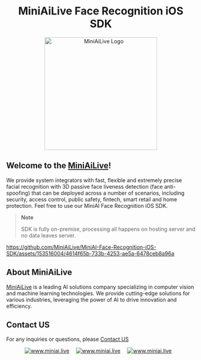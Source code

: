 <div align="center">
   <h1> MiniAiLive Face Recognition iOS SDK </h1>
   <img src=https://www.miniai.live/wp-content/uploads/2023/03/logo_name-1-768x426.png alt="MiniAiLive Logo"
   width="300">
</div>

## Welcome to the [MiniAiLive](https://www.miniai.live/)!
We provide system integrators with fast, flexible and extremely precise facial recognition with 3D passive face liveness detection (face anti-spoofing) that can be deployed across a number of scenarios, including security, access control, public safety, fintech, smart retail and home protection.
Feel free to use our MiniAI Face Recognition iOS SDK.

> **Note**
>
> SDK is fully on-premise, processing all happens on hosting server and no data leaves server.


https://github.com/MiniAiLive/MiniAI-Face-Recognition-iOS-SDK/assets/153516004/4614f65b-733b-4253-ae5a-6478ceb8a96a


## About MiniAiLive
[MiniAiLive](https://www.miniai.live/) is a leading AI solutions company specializing in computer vision and machine learning technologies. We provide cutting-edge solutions for various industries, leveraging the power of AI to drive innovation and efficiency.

## Contact US
For any inquiries or questions, please [Contact US](https://www.miniai.live/contact/)

<p align="center">
<a target="_blank" href="https://t.me/Contact_MiniAiLive"><img src="https://img.shields.io/badge/telegram-@MiniAiLive-blue.svg?logo=telegram" alt="www.miniai.live"></a>&emsp;
<a target="_blank" href="https://wa.me/+19162702374"><img src="https://img.shields.io/badge/whatsapp-MiniAiLive-blue.svg?logo=whatsapp" alt="www.miniai.live"></a>&emsp;
<a target="_blank" href="https://join.skype.com/invite/ltQEVDmVddTe"><img src="https://img.shields.io/badge/skype-MiniAiLive-blue.svg?logo=skype" alt="www.miniai.live"></a>&emsp;
</p>
